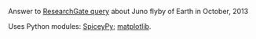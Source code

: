 Answer to [ResearchGate query](https://www.researchgate.net/post/Does_any_one_know_the_Juno_Oct_9_2013_Flyby_Parameters#552838b7d767a6265c8b45ab) about Juno flyby of Earth in October, 2013

Uses Python modules:  [SpiceyPy](https://github.com/AndrewAnnex/SpiceyPy); [matplotlib](http://matplotlib.org/).
